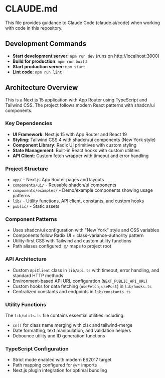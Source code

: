 # CLAUDE.md

This file provides guidance to Claude Code (claude.ai/code) when working with code in this repository.

## Development Commands

- **Start development server**: `npm run dev` (runs on http://localhost:3000)
- **Build for production**: `npm run build`
- **Start production server**: `npm start`
- **Lint code**: `npm run lint`

## Architecture Overview

This is a Next.js 15 application with App Router using TypeScript and Tailwind CSS. The project follows modern React patterns with shadcn/ui components.

### Key Dependencies
- **UI Framework**: Next.js 15 with App Router and React 19
- **Styling**: Tailwind CSS 4 with shadcn/ui components (New York style)
- **Component Library**: Radix UI primitives with custom styling
- **State Management**: Built-in React hooks with custom utilities
- **API Client**: Custom fetch wrapper with timeout and error handling

### Project Structure
- `app/` - Next.js App Router pages and layouts
- `components/ui/` - Reusable shadcn/ui components 
- `components/examples/` - Demo/example components showing usage patterns
- `lib/` - Utility functions, API client, constants, and custom hooks
- `public/` - Static assets

### Component Patterns
- Uses shadcn/ui configuration with "New York" style and CSS variables
- Components follow Radix UI + class-variance-authority pattern
- Utility-first CSS with Tailwind and custom utility functions
- Path aliases configured: `@/` maps to project root

### API Architecture
- Custom `ApiClient` class in `lib/api.ts` with timeout, error handling, and standard HTTP methods
- Environment-based API URL configuration (`NEXT_PUBLIC_API_URL`)
- Custom hooks for data fetching (`useFetch`, `usePost`) in `lib/hooks.ts`
- Centralized constants and endpoints in `lib/constants.ts`

### Utility Functions
The `lib/utils.ts` file contains essential utilities including:
- `cn()` for class name merging with clsx and tailwind-merge
- Date formatting, text manipulation, and validation helpers
- Debounce utility and ID generation functions

### TypeScript Configuration
- Strict mode enabled with modern ES2017 target
- Path mapping configured for `@/*` imports
- Next.js plugin integration for optimal bundling